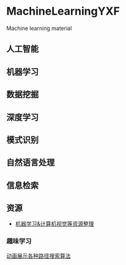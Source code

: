 # MachineLearningYXF
Machine learning material

## 人工智能  
## 机器学习  
## 数据挖掘 
## 深度学习  
## 模式识别  
## 自然语言处理  
## 信息检索
## 资源  
* [机器学习&计算机视觉等资源整理](http://blog.csdn.net/dandan_397/article/details/46425989)
### 趣味学习     
[动画展示各种路径搜索算法](http://www.webhek.com/pathfinding)